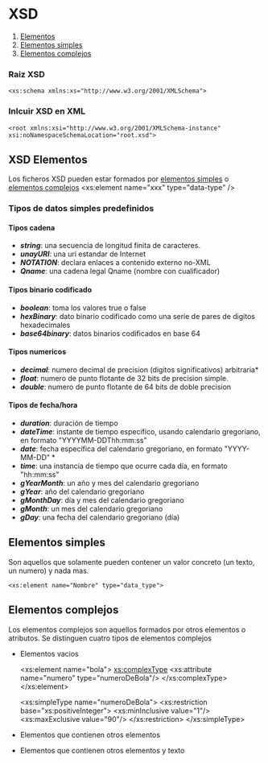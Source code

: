# XSD

1. [Elementos](#id1)
2. [Elementos simples](#id2)
3. [Elementos complejos](#id3)

### Raiz XSD
    <xs:schema xmlns:xs="http://www.w3.org/2001/XMLSchema">

### Inlcuir XSD en XML
    <root xmlns:xsi="http://www.w3.org/2001/XMLSchema-instance" xsi:noNamespaceSchemaLocation="root.xsd">

## XSD Elementos <a name="id1"/>
Los ficheros XSD pueden estar formados por [elementos simples](#id2) o [elementos complejos](#id3)
    <xs:element name="xxx" type="data-type" />

### Tipos de datos simples predefinidos

#### Tipos cadena
- ***string***: una secuencia de longitud finita de caracteres.
- ***unayURI***: una uri estandar de Internet
- ***NOTATION***: declara enlaces a contenido externo no-XML
- ***Qname***: una cadena legal Qname (nombre con cualificador)

#### Tipos binario codificado
- ***boolean***: toma los valores true o false
- ***hexBinary***: dato binario codificado como una serie de pares de digitos hexadecimales
- ***base64binary***: datos binarios codificados en base 64

#### Tipos numericos
- ***decimal***: numero decimal de precision (digitos significativos) arbitraria*
- ***float***: numero de punto flotante de 32 bits de precision simple.
- ***double***: numero de punto flotante de 64 bits de doble precision

#### Tipos de fecha/hora
- ***duration***: duración de tiempo
- ***dateTime***: instante de tiempo específico, usando calendario gregoriano, en formato "YYYYMM-DDThh:mm:ss"
- ***date***: fecha específica del calendario gregoriano, en formato "YYYY-MM-DD” *
- ***time***: una instancia de tiempo que ocurre cada día, en formato "hh:mm:ss"
- ***gYearMonth***: un año y mes del calendario gregoriano
- ***gYear***: año del calendario gregoriano
- ***gMonthDay***: día y mes del calendario gregoriano
- ***gMonth***: un mes del calendario gregoriano
- ***gDay***: una fecha del calendario gregoriano (día)

## Elementos simples <a name="id2"/>
Son aquellos que solamente pueden contener un valor concreto (un texto, un numero) y nada mas.

    <xs:element name="Nombre" type="data_type">

## Elementos complejos <a name="id3">
Los elementos complejos son aquellos formados por otros elementos o atributos. Se distinguen cuatro tipos de elementos complejos
- Elementos vacios

    <xs:element name="bola">
        <xs:complexType>
            <xs:attribute name="numero" type="numeroDeBola"/>
        </xs:complexType>
    </xs:element>

    <xs:simpleType name="numeroDeBola">
        <xs:restriction base="xs:positiveInteger">
            <xs:minInclusive value="1"/>
            <xs:maxExclusive value="90"/>
        </xs:restriction>
    </xs:simpleType>

- Elementos que contienen otros elementos
- Elementos que contienen otros elementos y texto